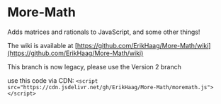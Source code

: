 # More-Math
Adds matrices and rationals to JavaScript, and some other things!

The wiki is available at [https://github.com/ErikHaag/More-Math/wiki](https://github.com/ErikHaag/More-Math/wiki)

This branch is now legacy, please use the Version 2 branch

use this code via CDN:  `<script src="https://cdn.jsdelivr.net/gh/ErikHaag/More-Math/moremath.js"></script>`
